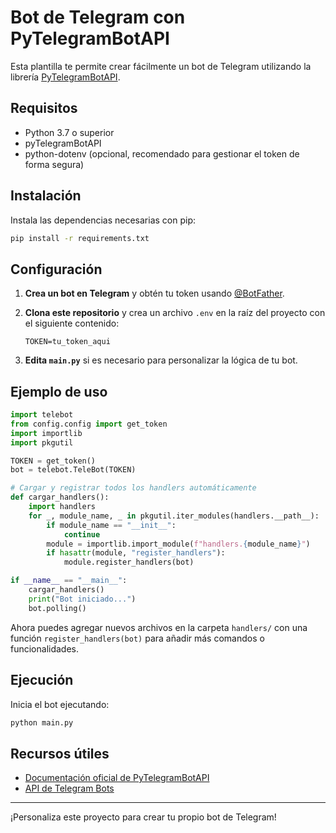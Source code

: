 # Bot de Telegram con PyTelegramBotAPI

Esta plantilla te permite crear fácilmente un bot de Telegram utilizando la librería [PyTelegramBotAPI](https://github.com/eternnoir/pyTelegramBotAPI).

## Requisitos

- Python 3.7 o superior
- pyTelegramBotAPI
- python-dotenv (opcional, recomendado para gestionar el token de forma segura)

## Instalación

Instala las dependencias necesarias con pip:

```bash
pip install -r requirements.txt
```

## Configuración

1. **Crea un bot en Telegram** y obtén tu token usando [@BotFather](https://t.me/BotFather).
2. **Clona este repositorio** y crea un archivo `.env` en la raíz del proyecto con el siguiente contenido:

    ```
    TOKEN=tu_token_aqui
    ```

3. **Edita `main.py`** si es necesario para personalizar la lógica de tu bot.

## Ejemplo de uso

```python
import telebot
from config.config import get_token
import importlib
import pkgutil

TOKEN = get_token()
bot = telebot.TeleBot(TOKEN)

# Cargar y registrar todos los handlers automáticamente
def cargar_handlers():
    import handlers
    for _, module_name, _ in pkgutil.iter_modules(handlers.__path__):
        if module_name == "__init__":
            continue
        module = importlib.import_module(f"handlers.{module_name}")
        if hasattr(module, "register_handlers"):
            module.register_handlers(bot)

if __name__ == "__main__":
    cargar_handlers()
    print("Bot iniciado...")
    bot.polling()
```

Ahora puedes agregar nuevos archivos en la carpeta `handlers/` con una función `register_handlers(bot)` para añadir más comandos o funcionalidades.

## Ejecución

Inicia el bot ejecutando:

```bash
python main.py
```

## Recursos útiles

- [Documentación oficial de PyTelegramBotAPI](https://github.com/eternnoir/pyTelegramBotAPI)
- [API de Telegram Bots](https://core.telegram.org/bots/api)

---

¡Personaliza este proyecto para crear tu propio bot de Telegram!